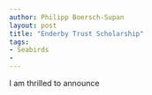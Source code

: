 ```yaml
---
author: Philipp Boersch-Supan
layout: post
title: "Enderby Trust Scholarship"
tags:
- Seabirds
- 
---
```


I am thrilled to announce